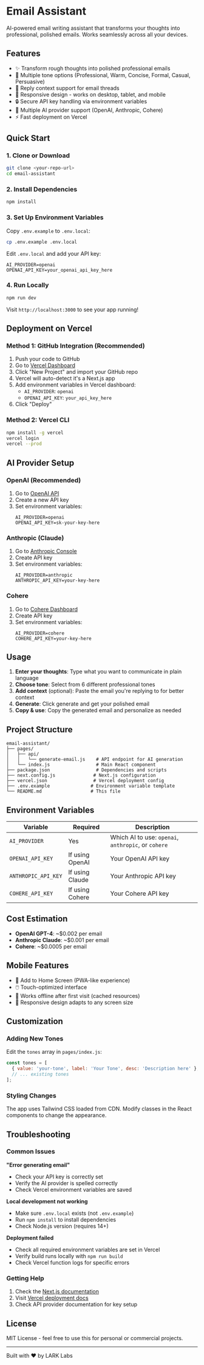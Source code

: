 # Email Assistant

AI-powered email writing assistant that transforms your thoughts into professional, polished emails. Works seamlessly across all your devices.

## Features

- ✨ Transform rough thoughts into polished professional emails
- 🎯 Multiple tone options (Professional, Warm, Concise, Formal, Casual, Persuasive)
- 💬 Reply context support for email threads
- 📱 Responsive design - works on desktop, tablet, and mobile
- 🔒 Secure API key handling via environment variables
- 🚀 Multiple AI provider support (OpenAI, Anthropic, Cohere)
- ⚡ Fast deployment on Vercel

## Quick Start

### 1. Clone or Download
```bash
git clone <your-repo-url>
cd email-assistant
```

### 2. Install Dependencies
```bash
npm install
```

### 3. Set Up Environment Variables
Copy `.env.example` to `.env.local`:
```bash
cp .env.example .env.local
```

Edit `.env.local` and add your API key:
```env
AI_PROVIDER=openai
OPENAI_API_KEY=your_openai_api_key_here
```

### 4. Run Locally
```bash
npm run dev
```

Visit `http://localhost:3000` to see your app running!

## Deployment on Vercel

### Method 1: GitHub Integration (Recommended)
1. Push your code to GitHub
2. Go to [Vercel Dashboard](https://vercel.com/dashboard)
3. Click "New Project" and import your GitHub repo
4. Vercel will auto-detect it's a Next.js app
5. Add environment variables in Vercel dashboard:
   - `AI_PROVIDER`: `openai`
   - `OPENAI_API_KEY`: `your_api_key_here`
6. Click "Deploy"

### Method 2: Vercel CLI
```bash
npm install -g vercel
vercel login
vercel --prod
```

## AI Provider Setup

### OpenAI (Recommended)
1. Go to [OpenAI API](https://platform.openai.com/api-keys)
2. Create a new API key
3. Set environment variables:
   ```env
   AI_PROVIDER=openai
   OPENAI_API_KEY=sk-your-key-here
   ```

### Anthropic (Claude)
1. Go to [Anthropic Console](https://console.anthropic.com/)
2. Create API key
3. Set environment variables:
   ```env
   AI_PROVIDER=anthropic
   ANTHROPIC_API_KEY=your-key-here
   ```

### Cohere
1. Go to [Cohere Dashboard](https://dashboard.cohere.ai/)
2. Create API key
3. Set environment variables:
   ```env
   AI_PROVIDER=cohere
   COHERE_API_KEY=your-key-here
   ```

## Usage

1. **Enter your thoughts**: Type what you want to communicate in plain language
2. **Choose tone**: Select from 6 different professional tones
3. **Add context** (optional): Paste the email you're replying to for better context
4. **Generate**: Click generate and get your polished email
5. **Copy & use**: Copy the generated email and personalize as needed

## Project Structure

```
email-assistant/
├── pages/
│   ├── api/
│   │   └── generate-email.js    # API endpoint for AI generation
│   └── index.js                 # Main React component
├── package.json                 # Dependencies and scripts
├── next.config.js              # Next.js configuration
├── vercel.json                 # Vercel deployment config
├── .env.example               # Environment variable template
└── README.md                  # This file
```

## Environment Variables

| Variable | Required | Description |
|----------|----------|-------------|
| `AI_PROVIDER` | Yes | Which AI to use: `openai`, `anthropic`, or `cohere` |
| `OPENAI_API_KEY` | If using OpenAI | Your OpenAI API key |
| `ANTHROPIC_API_KEY` | If using Claude | Your Anthropic API key |
| `COHERE_API_KEY` | If using Cohere | Your Cohere API key |

## Cost Estimation

- **OpenAI GPT-4**: ~$0.002 per email
- **Anthropic Claude**: ~$0.001 per email  
- **Cohere**: ~$0.0005 per email

## Mobile Features

- 📱 Add to Home Screen (PWA-like experience)
- 🖱️ Touch-optimized interface
- 📶 Works offline after first visit (cached resources)
- 🔄 Responsive design adapts to any screen size

## Customization

### Adding New Tones
Edit the `tones` array in `pages/index.js`:
```javascript
const tones = [
  { value: 'your-tone', label: 'Your Tone', desc: 'Description here' },
  // ... existing tones
];
```

### Styling Changes
The app uses Tailwind CSS loaded from CDN. Modify classes in the React components to change the appearance.

## Troubleshooting

### Common Issues

**"Error generating email"**
- Check your API key is correctly set
- Verify the AI provider is spelled correctly
- Check Vercel environment variables are saved

**Local development not working**
- Make sure `.env.local` exists (not `.env.example`)
- Run `npm install` to install dependencies
- Check Node.js version (requires 14+)

**Deployment failed**
- Check all required environment variables are set in Vercel
- Verify build runs locally with `npm run build`
- Check Vercel function logs for specific errors

### Getting Help

1. Check the [Next.js documentation](https://nextjs.org/docs)
2. Visit [Vercel deployment docs](https://vercel.com/docs)
3. Check API provider documentation for key setup

## License

MIT License - feel free to use this for personal or commercial projects.

---

Built with ❤️ by LARK Labs
